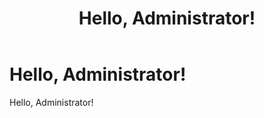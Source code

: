 ﻿---
uid: administrators-overview
locale: en
title: Hello, Administrator!
dnnversion: 09.02.00
---

# Hello, Administrator!

Hello, Administrator!
